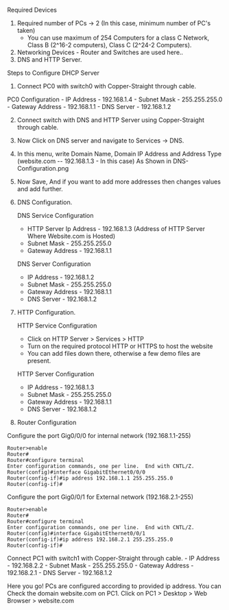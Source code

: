 Required Devices

1. Required number of PCs -> 2 (In this case, minimum number of PC's taken)
	- You can use maximum of 254 Computers for a class C Network, Class B (2^16-2 computers), Class C (2^24-2 Computers). 
2. Networking Devices - Router and Switches are used here..
3. DNS and HTTP Server.

Steps to Configure DHCP Server

1. Connect PC0 with switch0 with Copper-Straight through cable.

PC0 Configuration
	- IP Address - 192.168.1.4
	- Subnet Mask - 255.255.255.0
	- Gateway Address - 192.168.1.1
	- DNS Server - 192.168.1.2

2. Connect switch with DNS and HTTP Server using Copper-Straight through cable.
3. Now Click on DNS server and navigate to Services -> DNS.
4. In this menu, write Domain Name, Domain IP Address and Address Type (website.com -- 192.168.1.3 - In this case)
As Shown in DNS-Configuration.png
5. Now Save, And if you want to add more addresses then changes values and add further.
6. DNS Configuration.
	
	DNS Service Configuration
	- HTTP Server Ip Address - 192.168.1.3 (Address of HTTP Server Where Website.com is Hosted)
	- Subnet Mask - 255.255.255.0
	- Gateway Address - 192.168.1.1
	
	DNS Server Configuration
	- IP Address - 192.168.1.2
	- Subnet Mask - 255.255.255.0
	- Gateway Address - 192.168.1.1
	- DNS Server - 192.168.1.2
7. HTTP Configuration.
	
	HTTP Service Configuration
	- Click on HTTP Server > Services > HTTP
	- Turn on the required protocol HTTP or HTTPS to host the website
	- You can add files down there, otherwise a few demo files are present.

	HTTP Server Configuration
	- IP Address - 192.168.1.3
	- Subnet Mask - 255.255.255.0
	- Gateway Address - 192.168.1.1
	- DNS Server - 192.168.1.2

7. Router Configuration

Configure the port Gig0/0/0 for internal network (192.168.1.1-255)

	Router>enable
	Router#
	Router#configure terminal
	Enter configuration commands, one per line.  End with CNTL/Z.
	Router(config)#interface GigabitEthernet0/0/0
	Router(config-if)#ip address 192.168.1.1 255.255.255.0
	Router(config-if)#

Configure the port Gig0/0/1 for External network (192.168.2.1-255)

	Router>enable
	Router#
	Router#configure terminal
	Enter configuration commands, one per line.  End with CNTL/Z.
	Router(config)#interface GigabitEthernet0/0/1
	Router(config-if)#ip address 192.168.2.1 255.255.255.0
	Router(config-if)#

Connect PC1 with switch1 with Copper-Straight through cable.
	- IP Address - 192.168.2.2
	- Subnet Mask - 255.255.255.0
	- Gateway Address - 192.168.2.1
	- DNS Server - 192.168.1.2

Here you go! PCs are configured according to provided ip address.
You can Check the domain website.com on PC1.
Click on PC1 > Desktop > Web Browser > website.com
